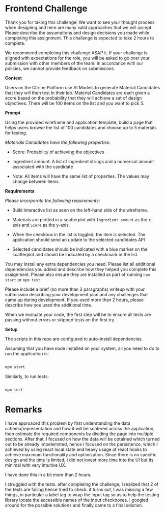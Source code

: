 

# **Frontend Challenge**

Thank you for taking this challenge! We want to see your thought process when designing and here are many valid approaches that we will accept. Please describe the assumptions and design decisions you made while completing this assignment. This challenge is expected to take 2 hours to complete.

We recommend completing this challenge ASAP it. If your challenge is aligned with expectations for the role, you will be asked to go over your submission with other members of the team. In accordance with our policies, we cannot provide feedback on submissions.


**Context**

Users on the Citrine Platform use AI Models to generate Material Candidates that they will then test in their lab. Material Candidates are each given a score based on the probability that they will achieve a set of design objectives. There will be 100 items on the list and you want to pick 5.

**Prompt**

Using the provided wireframe and application template, build a page that helps users browse the list of 100 candidates and choose up to 5 materials for testing.

*Materials Candidates have the following properties:*

- Score: Probability of achieving the objectives

- Ingredient amount: A list of ingredient strings and a numerical amount associated with the candidate

- Note: All items will have the same list of properties. The values may change between items.

**Requirements**

*Please incorporate the following requirements:*

- Build interactive list as seen on the left-hand side of the wireframe.

- Materials are plotted in a scatterplot with `Ingredient amount` as the x-axis and `Score` as the y-axis.

- When the checkbox in the list is toggled, the item is selected. The application should send an update to the selected candidates API

- Selected candidates should be indicated with a blue marker on the scatterplot and should be indicated by a checkmark in the list.

You may install any extra dependencies you need. Please list all additional dependencies you added and describe how they helped you complete this assignment. Please also ensure they are installed as part of running `npm start` or `npm test`.
  

Please include a brief (no more than 3 paragraphs) writeup with your submission describing your development plan and any challenges that came up during development. If you used more than 2 hours, please describe how you used the additional time.

  

When we evaluate your code, the first step will be to ensure all tests are passing without errors or skipped tests on the first try.

**Setup**

The scripts in this repo are configured to auto-install dependencies.

  

Assuming that you have node installed on your system, all you need to do to run the application is:

  

```sh

npm start

```

  

Similarly, to run tests:

  

```sh

npm test
```

# Remarks

I have approaced this problem by first understanding the data schema/representation and how it will be scatered across the application, then estimate the required components by dividing the page into multiple sections.
After that, I focused on how the data will be optained which turned out to be already impelemnted, hence i focused on the persistence, which I achieved by using react local state and heavy usage of react hooks to achieve maximum functionality and optimization. Since there is no specific design and the time is limited, I did not invest more time into the UI but its minimal with very intuitive UX.

I have done this in a bit more than 2 hours.

I struggled with the tests. after completing the challenge, I realized that 2 of the tests are failing hence tried to check. it turns out, I was missing a few things, in particular a label tag to wrap the input tag so as to help the testing library locate the accessible names of the input checkboxes. I googled around for the possible solutions and finally came to a final solution.



